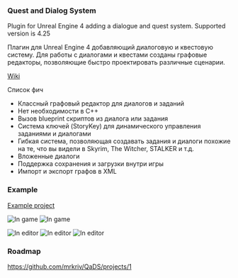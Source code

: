 ### Quest and Dialog System
Plugin for Unreal Engine 4 adding a dialogue and quest system.
Supported version is 4.25

Плагин для Unreal Engine 4 добавляющий диалоговую и квестовую систему.
Для работы с диалогами и квестами созданы графовые редакторы, позволяющие быстро проектировать различные сценарии.

[Wiki](https://github.com/mrkriv/QaDS/wiki)

Список фич
 - Классный графовый редактор для диалогов и заданий
 - Нет необходимости в C++
 - Вызов blueprint скриптов из диалога или задания
 - Система ключей (StoryKey) для динамического управления заданиями и диалогами
 - Гибкая система, позволяющая создавать задания и диалоги похожие на те, что вы видели в Skyrim, The Witcher, STALKER и т.д.
 - Вложенные диалоги
 - Поддержка сохранения и загрузки внутри игры
 - Импорт и экспорт графов в XML

### Example

[Example project](https://github.com/mrkriv/ExampleQaDS/tree/master)

![In game](https://raw.githubusercontent.com/mrkriv/QaDS/master/docs/images/DialogExample.png)
![In game](https://raw.githubusercontent.com/mrkriv/QaDS/master/docs/images/QuestList.png)

![In editor](https://raw.githubusercontent.com/mrkriv/QaDS/master/docs/images/DialogGraph1.png)
![In editor](https://raw.githubusercontent.com/mrkriv/QaDS/master/docs/images/DialogGraph2.png)
![In editor](https://raw.githubusercontent.com/mrkriv/QaDS/master/docs/images/QuestGraph.png)

### Roadmap

https://github.com/mrkriv/QaDS/projects/1
